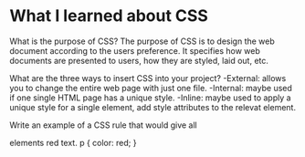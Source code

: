 # What I learned about CSS

What is the purpose of CSS?
    The purpose of CSS is to design the web document according to the users preference. It specifies how web documents are presented to users, how they are styled, laid out, etc.

What are the three ways to insert CSS into your project?
    -External: allows you to change the entire web page with just one file.
    -Internal: maybe used if one single HTML page has a unique style.
    -Inline: maybe used to apply a unique style for a single element, add style attributes to the relevat element.

Write an example of a CSS rule that would give all <p> elements red text.
p {
    color: red;
}
